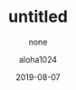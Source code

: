 ---
layout: post
title: untitled
subtitle: "none"
date: 2019-08-07
author: "aloha1024"
catalog: true
tags:
- excerpt
---
